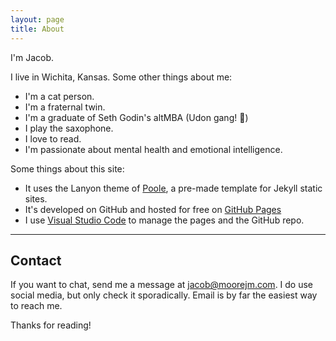 ```yaml
---
layout: page
title: About
---
```


I'm Jacob.

I live in Wichita, Kansas. Some other things about me:

* I'm a cat person.
* I'm a fraternal twin.
* I'm a graduate of Seth Godin's altMBA (Udon gang! :ramen:)
* I play the saxophone.
* I love to read.
* I'm passionate about mental health and emotional intelligence.

Some things about this site:

* It uses the Lanyon theme of [Poole](https://getpoole.com/), a pre-made template for Jekyll static sites.
* It's developed on GitHub and hosted for free on [GitHub Pages](https://pages.github.com)
* I use [Visual Studio Code](https://code.visualstudio.com/) to manage the pages and the GitHub repo.

---
## Contact

If you want to chat, send me a message at <jacob@moorejm.com>.
I do use social media, but only check it sporadically. Email is by far the easiest way to reach me.

Thanks for reading!
